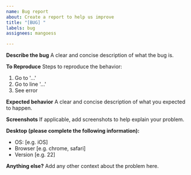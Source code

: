 ```yaml
---
name: Bug report
about: Create a report to help us improve
title: "[BUG] "
labels: bug
assignees: mangoess

---
```


**Describe the bug**
A clear and concise description of what the bug is.

**To Reproduce**
Steps to reproduce the behavior:
1. Go to '...'
2. Go to line '...'
3. See error

**Expected behavior**
A clear and concise description of what you expected to happen.

**Screenshots**
If applicable, add screenshots to help explain your problem.

**Desktop (please complete the following information):**
 - OS: [e.g. iOS]
 - Browser [e.g. chrome, safari]
 - Version [e.g. 22]

**Anything else?**
Add any other context about the problem here.
